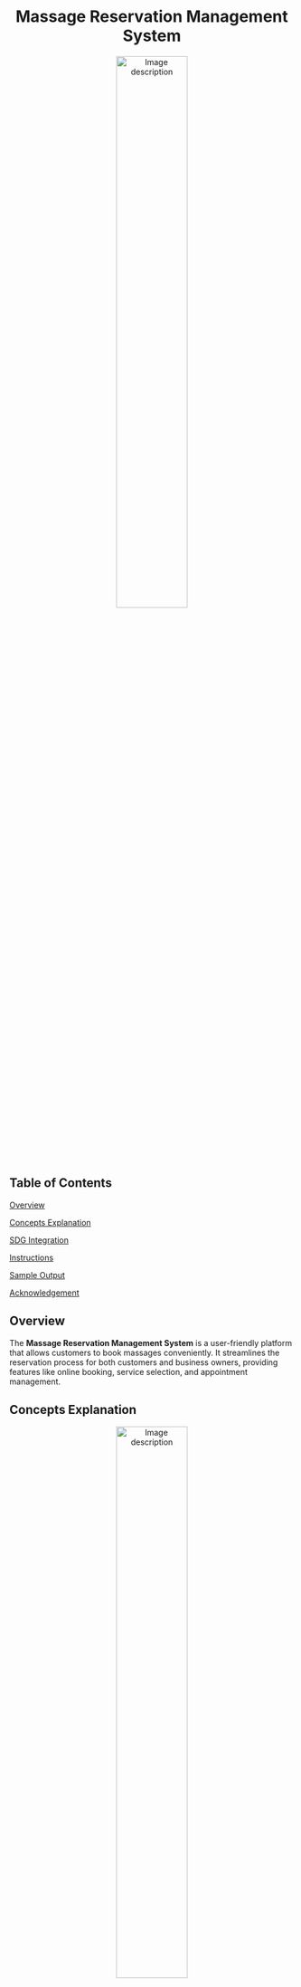 # <div align="center">Massage Reservation Management System</div>

<div align="center">
  <img src="https://github.com/kobebryan31/RELAXinMASSAGE/blob/main/Images/LOGO.jpg" alt="Image description" style="width: 50%; height: auto;" />
</div>

## Table of Contents

[Overview](#overview)

[Concepts Explanation](#concepts-explanation)

[SDG Integration](#sdg-integration)

[Instructions](#instructions)

[Sample Output](#sample-output)

[Acknowledgement](#acknowledgement)

## Overview

 The **Massage Reservation Management System** is a user-friendly platform that allows customers to book massages conveniently. It streamlines the reservation process for both customers and business owners, providing features like online booking, service selection, and appointment management.

## Concepts Explanation

<div align="center">
  <img src="https://github.com/kobebryan31/RELAXinMASSAGE/blob/main/Images/OOP%20Principles.png" alt="Image description" style="width: 50%; height: auto;" />
</div>

### 1. Encapsulation

**Encapsulation** refers to the bundling of data _(attributes)_ and methods _(functions)_ that operate on that data within a single unit, or class, and restricting access to some of the object's components (using private or protected access modifiers).

**In the code:**

The _Person, Customer, and Therapist classes encapsulate information about individuals, such as first_name, last_name, email, and contact_number._
The Reservation class encapsulates details of a reservation such as _customer, reserve_time, room_id, service, therapist, and price. Methods like to_dict(), get_end_time(), and display_details()_ are used to access or manipulate the data.

![image](https://github.com/kobebryan31/RELAXinMASSAGE/blob/main/Images/Encapsulation.png)

### 2. Abstraction

**Abstraction** simplifies complex systems by exposing only the relevant details to the user and hiding the implementation complexity. It allows the programmer to focus on interactions with the object without needing to understand its internal workings.

**In the code:**

The _Reservation_ class hides the internal details of how the reservation is stored or how its end time is calculated. The _display_details()_ method provides a high-level view of the reservation without exposing the complexities of how it operates.
The _MassageService_ class abstracts the logic behind the services and therapists, allowing you to access services and therapists without worrying about the underlying details.

![image](https://github.com/kobebryan31/RELAXinMASSAGE/blob/main/Images/Abstraction.png)

### 3. Inheritance

**Inheritance** allows a class to inherit properties and methods from another class, which promotes code reuse.

**In the code:**

The _Customer_ and _Therapist_ classes inherit from the Person class. This means that they have access to the attributes _(first_name, last_name, email, contact_number)_ and methods defined in the _Person_ class.
The _Customer_ and _Therapist_ classes add their specific attributes like _address_ (for _Customer_ ) and specialization (for _Therapist_).

![image](https://github.com/kobebryan31/RELAXinMASSAGE/blob/main/Images/Inheritance.png)

### 4. Polymorphism

**Polymorphism** allows different classes to be treated as instances of the same class through a common interface, typically via method overriding or interfaces.

**In the code:**

Polymorphism is demonstrated with the _display_details()_ method in the _Reservation_ class. The method is called on objects of the _Reservation_ class, but it handles different types of customers and therapists, which could be of various subtypes (such as _Customer_ or _Therapist_).
You can interact with different objects (ex: _Customer_ or _Therapist_) in a uniform way because they share a common parent class (_Person_).

![image](https://github.com/kobebryan31/RELAXinMASSAGE/blob/main/Images/Polymorphism.png)

## SDG Integration

<div align="center">
<img src="https://github.com/kobebryan31/RELAXinMASSAGE/blob/main/Images/SDG%203%20Good%20Health%20and%20Well-Being.jpg" alt="OOP" style="width: 50%; height: auto;" />
</div>

**Sustainable Development Goal 3 (SDG 3)** is part of the United Nations' 2030 Agenda for Sustainable Development. Its main focus is to _"ensure healthy lives and promote well-being for all at all ages."_ This goal emphasizes access to quality healthcare, promotion of mental and physical well-being, and the reduction of illnesses and preventable deaths.

###### Why This Project Integrates SDG 3
This project aligns with **SDG 3: Good Health and Well-Being** because it creates a structured and accessible system for managing therapeutic services, ensuring that individuals can prioritize their health in a convenient and effective way. Massage therapy is not just about relaxation; it also plays a role in preventive health by improving circulation, reducing muscle tension, and enhancing sleep quality.

## Instructions

### Interact with the System:

##### Follow the menu options displayed on the screen:

1: **Make a Reservation** - Choose a massage service, input customer details, and confirm the reservation.

2: **View All Reservations** - View a list of all existing reservations.

3: **Delete a Reservation** - To delete reservations.

4: **Exit** - Close the program.

#### Persistent Reservations:

All reservations are saved in the reservations.json file in the program's directory.
When you restart the program, it will load the saved reservations automatically.

#### Editing the JSON File (Optional):

You can manually view or edit the reservations.json file using any text editor if needed. Ensure the JSON format remains valid.

##### Example Workflow:

##### Launch the program

###### Choose 1: Make a Reservation.

Select a massage type.

Enter customer details (name, email, address, contact number).

Provide a valid reservation date and time (example: 2024-11-11 7:30).

Review the confirmation message with therapist details.

###### Choose 2: View All Reservations to see all bookings.

###### Choose 3: Delete a Reservation.

###### Choose 4: Exit to quit the program.

## Sample Output

#### Choice 1:

![image](https://github.com/kobebryan31/RELAXinMASSAGE/blob/main/Images/Choice%201.png)

#### Choice 2:

![image](https://github.com/kobebryan31/RELAXinMASSAGE/blob/main/Images/Choice%202.png)

#### Conflict Schedule:

![image](https://github.com/kobebryan31/RELAXinMASSAGE/blob/main/Images/Coflict%20Schedule.png)

#### Choice 3:

![image](https://github.com/kobebryan31/RELAXinMASSAGE/blob/main/Images/Choice%203.png)

#### Choice 4:

![image](https://github.com/kobebryan31/RELAXinMASSAGE/blob/main/Images/Choice%204.png)

#### Error: 

![image](https://github.com/kobebryan31/RELAXinMASSAGE/blob/main/Images/Error.png)

## Acknowledgement

##### I would like to express my heartfelt gratitude to the following individuals and institutions for their invaluable support and guidance throughout the completion of this project:

**Batangas State University:** For providing me with an excellent education and a platform to develop my skills and knowledge. The university has been instrumental in shaping my growth as a learner and a professional.

**Ma'am Fatima Marie P. Agadon:** My dedicated instructor, whose unwavering guidance, constructive feedback, and encouragement have been crucial in the successful development of this project. Thank you for your patience, expertise, and inspiration.

**My Family:** For their unconditional love, support, and understanding. Their encouragement and belief in my abilities have been my driving force to excel and complete this undertaking.

**My Girlfriend:** For her love, support, understanding, encouragement and belief in my abilities.

**The Almighty God:** For His infinite wisdom, strength, and blessings. It is through His grace and guidance that I was able to overcome challenges and achieve this success.
